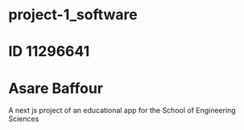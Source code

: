 # project-1_software
# ID 11296641
# Asare Baffour
A next js project of an educational app for the School of Engineering Sciences
